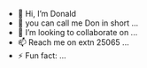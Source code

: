 - 👋 Hi, I’m Donald
- 👀 you can call me Don in short ...
- 💞️ I’m looking to collaborate on ...
- 📫 Reach me on extn 25065 ...
- ⚡ Fun fact: ...

<!---
dmoutlwatsi/dmoutlwatsi is a ✨ special ✨ repository because its `README.md` (this file) appears on your GitHub profile.
You can click the Preview link to take a look at your changes.
--->
